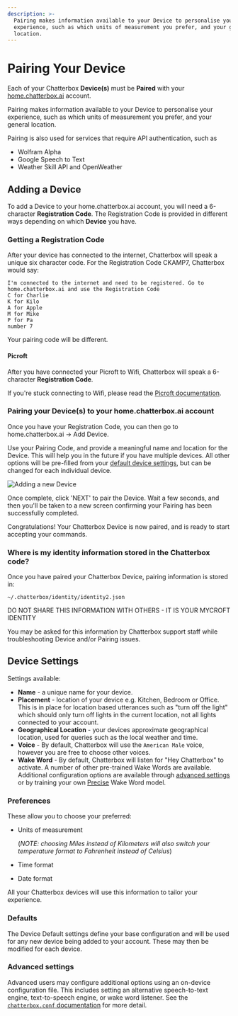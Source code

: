 ```yaml
---
description: >-
  Pairing makes information available to your Device to personalise your
  experience, such as which units of measurement you prefer, and your general
  location.
---
```


# Pairing Your Device

Each of your Chatterbox **Device\(s\)** must be **Paired** with your [home.chatterbox.ai](https://home.chatterbox.ai) account.

Pairing makes information available to your Device to personalise your experience, such as which units of measurement you prefer, and your general location.

Pairing is also used for services that require API authentication, such as

* Wolfram Alpha
* Google Speech to Text
* Weather Skill API and OpenWeather

## Adding a Device

To add a Device to your home.chatterbox.ai account, you will need a 6-character **Registration Code**. The Registration Code is provided in different ways depending on which **Device** you have.

### Getting a Registration Code

After your device has connected to the internet, Chatterbox will speak a unique six character code. For the Registration Code CKAMP7, Chatterbox would say:

```text
I'm connected to the internet and need to be registered. Go to home.chatterbox.ai and use the Registration Code
C for Charlie
K for Kilo
A for Apple
M for Mike
P for Pa
number 7
```

Your pairing code will be different.

#### Picroft

After you have connected your Picroft to Wifi, Chatterbox will speak a 6-character **Registration Code**.

If you're stuck connecting to Wifi, please read the [Picroft documentation](http://chatterbox.ai/documentation/picroft/).

### Pairing your Device\(s\) to your home.chatterbox.ai account

Once you have your Registration Code, you can then go to home.chatterbox.ai -&gt; Add Device.

Use your Pairing Code, and provide a meaningful name and location for the Device. This will help you in the future if you have multiple devices. All other options will be pre-filled from your [default device settings](pairing-your-device.md#defaults), but can be changed for each individual device.

![Adding a new Device](https://chatterbox.ai/wp-content/uploads/2019/06/Add-device.png)

Once complete, click 'NEXT' to pair the Device. Wait a few seconds, and then you'll be taken to a new screen confirming your Pairing has been successfully completed.

Congratulations! Your Chatterbox Device is now paired, and is ready to start accepting your commands.

### Where is my identity information stored in the Chatterbox code?

Once you have paired your Chatterbox Device, pairing information is stored in:

`~/.chatterbox/identity/identity2.json`

DO NOT SHARE THIS INFORMATION WITH OTHERS - IT IS YOUR MYCROFT IDENTITY

You may be asked for this information by Chatterbox support staff while troubleshooting Device and/or Pairing issues.

## Device Settings

Settings available:

* **Name** - a unique name for your device.
* **Placement** - location of your device e.g. Kitchen, Bedroom or Office. This is in place for location based utterances such as "turn off the light" which should only turn off lights in the current location, not all lights connected to your account.
* **Geographical Location** - your devices approximate geographical location, used for queries such as the local weather and time.
* **Voice** - By default, Chatterbox will use the `American Male` voice, however you are free to choose other voices.
* **Wake Word** - By default, Chatterbox will listen for "Hey Chatterbox" to activate. A number of other pre-trained Wake Words are available. Additional configuration options are available through [advanced settings](pairing-your-device.md#advanced-settings) or by training your own [Precise](https://chatterbox.ai/documentation/precise) Wake Word model.

### Preferences

These allow you to choose your preferred:

* Units of measurement

  \(_NOTE: choosing Miles instead of Kilometers will also switch your temperature format to Fahrenheit instead of Celsius_\)

* Time format
* Date format

All your Chatterbox devices will use this information to tailor your experience.

### Defaults

The Device Default settings define your base configuration and will be used for any new device being added to your account. These may then be modified for each device.

### Advanced settings

Advanced users may configure additional options using an on-device configuration file. This includes setting an alternative speech-to-text engine, text-to-speech engine, or wake word listener. See the [`chatterbox.conf` documentation](https://chatterbox.ai/documentation/chatterbox-conf/) for more detail.

